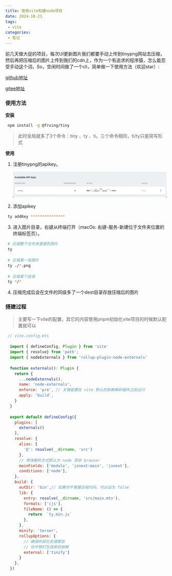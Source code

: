 ```yaml
---
title: 使用vite构建node项目
date: 2024-10-23
tags:
 - vite
categories: 
 - 笔记
---
```


前几天做大促的项目，每次UI更新图片我们都要手动上传到tinypng网站去压缩，然后再把压缩后的图片上传到我们的cdn上，作为一个有追求的程序猿，怎么能忍受手动这个词，So，空闲时间做了一个cli，简单做一下使用方法（欢迎star）:

[github地址]([github](https://github.com/frxing/tiny))

[gitee地址]([gitee](https://gitee.com/btoa/tiny))

### 使用方法

**安装**

```bash
 npm install -g @frxing/tiny
```
> 此时全局就多了3个命令：tiny 、ty 、ti。三个命令相同，ti/ty只是简写形式

**使用**
1. 注册tinypng的apikey。
   
   ![](../../public/assets/img/20241023/1.png)

2. 添加apikey
  
  ```bash
   ty addKey ***************
  ```
3. 进入图片目录，右键从终端打开（macOs: 右键-服务-新建位于文件夹位置的终端标签页）。
  
  ```bash
   # 压缩整个文件夹里面的图片
   ty 

   # 压缩某一张图片
   ty ./*.png

   # 压缩某个目录
   ty */*
  ```

4. 压缩完成后会在文件的同级多了一个dest目录存放压缩后的图片
   
### 搭建过程

> 主要写一下vite的配置，其它的内容使用pnpm初始化vite项目的时候默认配置就可以

```javascript
 // vite.config.mts
 
  import { defineConfig, Plugin } from 'vite'
  import { resolve} from 'path';
  import { nodeExternals } from 'rollup-plugin-node-externals'

  function externals(): Plugin {
    return {
      ...nodeExternals(),
      name: 'node-externals',
      enforce: 'pre', // 关键是要在 vite 默认的依赖解析插件之前运行
      apply: 'build',
    }
  }

  export default defineConfig({
    plugins: [
      externals()
    ],
    resolve: {
      alias: {
        '@': resolve(__dirname, 'src')
      },
      // 修改解析方式默认为 node 而非 browser
      mainFields: ['module', 'jsnext:main', 'jsnext'],
      conditions: ['node'],
    },
    build: {
      outDir: 'bin',// 如果你不需要压缩代码，可以设为 false
      lib: {
        entry: resolve(__dirname, 'src/main.mts'),
        formats: ['cjs'],
        fileName: () => {
          return  `ty.min.js`
        },
      },
      minify: 'terser',
      rollupOptions: {
        // 确保外部化处理那些
        // 你不想打包进库的依赖
        external: ['tinify']
      }
    },
  })


```
